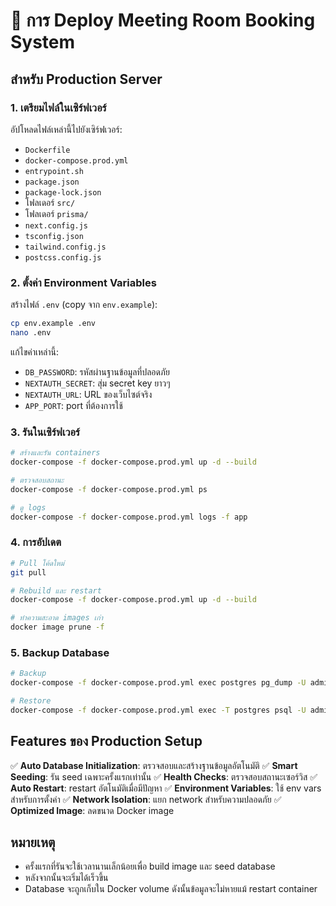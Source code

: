 # 🚀 การ Deploy Meeting Room Booking System

## สำหรับ Production Server

### 1. เตรียมไฟล์ในเซิร์ฟเวอร์

อัปโหลดไฟล์เหล่านี้ไปยังเซิร์ฟเวอร์:
- `Dockerfile`
- `docker-compose.prod.yml`
- `entrypoint.sh`
- `package.json`
- `package-lock.json`
- โฟลเดอร์ `src/`
- โฟลเดอร์ `prisma/`
- `next.config.js`
- `tsconfig.json`
- `tailwind.config.js`
- `postcss.config.js`

### 2. ตั้งค่า Environment Variables

สร้างไฟล์ `.env` (copy จาก `env.example`):
```bash
cp env.example .env
nano .env
```

แก้ไขค่าเหล่านี้:
- `DB_PASSWORD`: รหัสผ่านฐานข้อมูลที่ปลอดภัย
- `NEXTAUTH_SECRET`: สุ่ม secret key ยาวๆ
- `NEXTAUTH_URL`: URL ของเว็บไซต์จริง
- `APP_PORT`: port ที่ต้องการใช้

### 3. รันในเซิร์ฟเวอร์

```bash
# สร้างและรัน containers
docker-compose -f docker-compose.prod.yml up -d --build

# ตรวจสอบสถานะ
docker-compose -f docker-compose.prod.yml ps

# ดู logs
docker-compose -f docker-compose.prod.yml logs -f app
```

### 4. การอัปเดต

```bash
# Pull โค้ดใหม่
git pull

# Rebuild และ restart
docker-compose -f docker-compose.prod.yml up -d --build

# ทำความสะอาด images เก่า
docker image prune -f
```

### 5. Backup Database

```bash
# Backup
docker-compose -f docker-compose.prod.yml exec postgres pg_dump -U admin meeting_rooms > backup.sql

# Restore
docker-compose -f docker-compose.prod.yml exec -T postgres psql -U admin meeting_rooms < backup.sql
```

## Features ของ Production Setup

✅ **Auto Database Initialization**: ตรวจสอบและสร้างฐานข้อมูลอัตโนมัติ
✅ **Smart Seeding**: รัน seed เฉพาะครั้งแรกเท่านั้น
✅ **Health Checks**: ตรวจสอบสถานะเซอร์วิส
✅ **Auto Restart**: restart อัตโนมัติเมื่อมีปัญหา
✅ **Environment Variables**: ใช้ env vars สำหรับการตั้งค่า
✅ **Network Isolation**: แยก network สำหรับความปลอดภัย
✅ **Optimized Image**: ลดขนาด Docker image

## หมายเหตุ

- ครั้งแรกที่รันจะใช้เวลานานเล็กน้อยเพื่อ build image และ seed database
- หลังจากนั้นจะเริ่มได้เร็วขึ้น
- Database จะถูกเก็บใน Docker volume ดังนั้นข้อมูลจะไม่หายแม้ restart container 